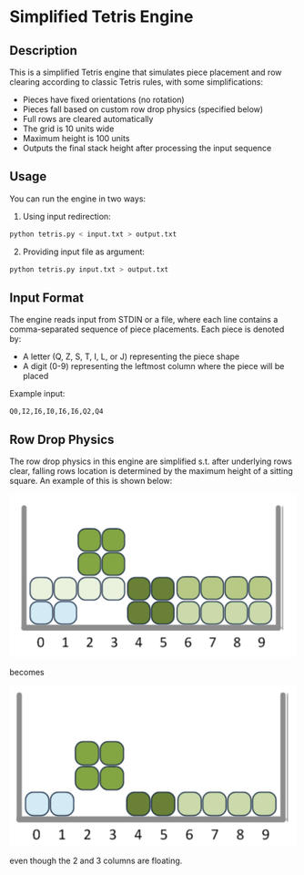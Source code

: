 # Simplified Tetris Engine

## Description

This is a simplified Tetris engine that simulates piece placement and row clearing according to classic Tetris rules, with some simplifications:

- Pieces have fixed orientations (no rotation)
- Pieces fall based on custom row drop physics (specified below)
- Full rows are cleared automatically
- The grid is 10 units wide
- Maximum height is 100 units
- Outputs the final stack height after processing the input sequence

## Usage

You can run the engine in two ways:

1. Using input redirection:

```bash
python tetris.py < input.txt > output.txt
```

2. Providing input file as argument:

```bash
python tetris.py input.txt > output.txt
```

## Input Format

The engine reads input from STDIN or a file, where each line contains a comma-separated sequence of piece placements. Each piece is denoted by:

- A letter (Q, Z, S, T, I, L, or J) representing the piece shape
- A digit (0-9) representing the leftmost column where the piece will be placed

Example input:

```text
Q0,I2,I6,I0,I6,I6,Q2,Q4
```

## Row Drop Physics

The row drop physics in this engine are simplified s.t. after underlying rows clear, falling rows location is determined by the maximum height of a sitting square. An example of this is shown below:

![pre-drop](./assets/pre-row-drop.png)

becomes

![post-drop](./assets/post-row-drop.png)

even though the 2 and 3 columns are floating.
